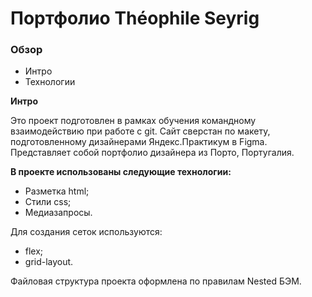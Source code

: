 # Портфолио Théophile Seyrig

### Обзор
* Интро
* Технологии

**Интро**

Это проект подготовлен в рамках обучения командному взаимодействию при работе с git. 
Сайт сверстан по макету, подготовленному дизайнерами Яндекс.Практикум в Figma. Представляет собой портфолио дизайнера из Порто, Португалия.

**В проекте использованы следующие технологии:**

* Разметка html;
* Стили css;
* Медиазапросы.

Для создания сеток используются:
* flex;
* grid-layout.

Файловая структура проекта оформлена по правилам Nested БЭМ.
